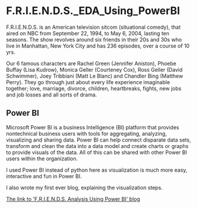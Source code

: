 # F.R.I.E.N.D.S._EDA_Using_PowerBI

F.R.I.E.N.D.S. is an American television sitcom (situational comedy), that aired on NBC from September 22, 1994, to May 6, 2004, lasting ten seasons. The show revolves around six friends in their 20s and 30s who live in Manhattan, New York City and has 236 episodes, over a course of 10 yrs.

Our 6 famous characters are Rachel Green (Jennifer Aniston), Phoebe Buffay (Lisa Kudrow), Monica Geller (Courteney Cox), Ross Geller (David Schwimmer), Joey Tribbiani (Matt Le Blanc) and Chandler Bing (Matthew Perry). They  go through just about every life experience imaginable together; love, marriage, divorce, children, heartbreaks, fights, new jobs and job losses and all sorts of drama.

## Power BI

Microsoft Power BI is a business Intelligence (BI) platform that provides nontechnical business users with tools for aggregating, analyzing, visualizing and sharing data.  Power BI can help connect disparate data sets, transform and clean the data into a data model and create charts or graphs to provide visuals of the data. All of this can be shared with other Power BI users within the organization.

I used Power BI instead of python here as visualization is much more easy, interactive and fun in Power BI.


I also wrote my first ever blog, explaining the visualization steps.

[The link to 'F.R.I.E.N.D.S. Analysis Using Power BI' blog](https://friendsedapowerbi.blogspot.com/2021/05/friends-analysis-using-power-bi.html)
